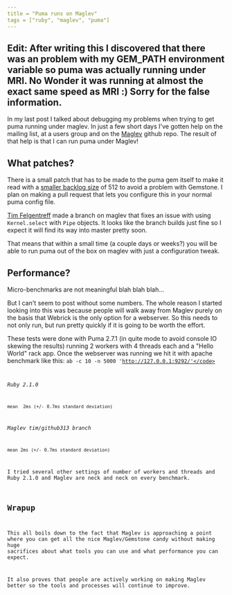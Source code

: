```yaml
---
title = "Puma runs on Maglev"
tags = ["ruby", "maglev", "puma"]
---
```


## Edit: After writing this I discovered that there was an problem with my GEM_PATH environment variable so puma was actually running under MRI. No Wonder it was running at almost the exact same speed as MRI :) Sorry for the false information.

In my last post I talked about debugging my problems when trying to get puma running under maglev.  In just a few short days I've gotten help on the mailing list, at a users group and on the [Maglev](https://github.com/MagLev/maglev/issues/313) github repo. The result of that help is that I can run puma under Maglev!

<!--more-->

## What patches?

There is a small patch that has to be made to the puma gem itself to make it read with a [smaller backlog size](https://github.com/puma/puma/blob/e4cf1573f13cca1fcea281af8acf6f452803d545/lib/puma/binder.rb#L193) of 512 to avoid a problem with Gemstone. I plan on making a pull request that lets you configure this in your normal puma config file.

[Tim Felgentreff](https://github.com/timfel) made a branch on maglev that fixes an issue with using <code>Kernel.select</code> with <code>Pipe</code> objects. It looks like the branch builds just fine so I expect it will find its way into master pretty soon.

That means that within a small time (a couple days or weeks?) you will be able to run puma out of the box on maglev with just a configuration tweak.

## Performance?

Micro-benchmarks are not meaningful blah blah blah...

But I can't seem to post without some numbers. The whole reason I started looking into this was because people will walk away from Maglev purely on the basis that Webrick is the only option for a webserver. So this needs to not only run, but run pretty quickly if it is going to be worth the effort.

These tests were done with Puma 2.7.1 (in quite mode to avoid console IO skewing the results) running 2 workers with 4 threads each and a "Hello World" rack app. Once the webserver was running we hit it with apache benchmark like this: <code>ab -c 10 -n 5000 'http://127.0.0.1:9292/'</code>

_Ruby 2.1.0_
```
mean  2ms (+/- 0.7ms standard deviation)
```

_Maglev tim/github313 branch_
```
mean 2ms (+/- 0.7ms standard deviation)
```

I tried several other settings of number of workers and threads and Ruby 2.1.0 and Maglev are neck and neck on every benchmark.

## Wrapup

This all boils down to the fact that Maglev is approaching a point where you can get all the nice Maglev/Gemstone candy without making huge sacrifices about what tools you can use and what performance you can expect.

It also proves that people are actively working on making Maglev better so the tools and processes will continue to improve.
